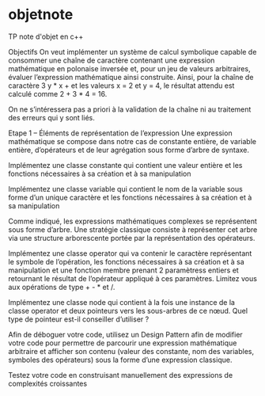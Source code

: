 # objetnote

TP note d'objet en c++

Objectifs
On veut implémenter un système de calcul symbolique capable de consommer une chaîne de caractère contenant une expression mathématique en polonaise inversée et, pour un jeu de valeurs arbitraires, évaluer l’expression mathématique ainsi construite. Ainsi, pour la chaîne de caractère 3 y * x + et les valeurs x = 2 et y = 4, le résultat attendu est calculé comme 2 + 3 * 4 = 16.

On ne s’intéressera pas a priori à la validation de la chaîne ni au traitement des erreurs qui y sont liés.

Etape 1 – Éléments de représentation de l’expression
Une expression mathématique se compose dans notre cas de constante entière, de variable entière, d’opérateurs et de leur agrégation sous forme d’arbre de syntaxe.

Implémentez une classe constante qui contient une valeur entière et les fonctions nécessaires à sa création et à sa manipulation


Implémentez une classe variable qui contient le nom de la variable sous forme d’un unique caractère et les fonctions nécessaires à sa création et à sa manipulation


Comme indiqué, les expressions mathématiques complexes se représentent sous forme d’arbre. Une stratégie classique consiste à représenter cet arbre via une structure arborescente portée par la représentation des opérateurs.

Implémentez une classe operator qui va contenir le caractère représentant le symbole de l’opération, les fonctions nécessaires à sa création et à sa manipulation et une fonction membre prenant 2 paramètress entiers et retournant le résultat de l’opérateur appliqué à ces paramètres. Limitez vous aux opérations de type + - * et /.


Implémentez une classe node qui contient à la fois une instance de la classe operator et deux pointeurs vers les sous-arbres de ce nœud. Quel type de pointeur est-il conseiller d’utiliser ?


Afin de déboguer votre code, utilisez un Design Pattern afin de modifier votre code pour permettre de parcourir une expression mathématique arbitraire et afficher son contenu (valeur des constante, nom des variables, symboles des opérateurs) sous la forme d’une expression classique.


Testez votre code en construisant manuellement des expressions de complexités croissantes
